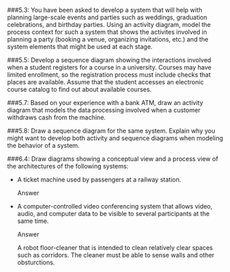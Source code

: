 ###5.3: You have been asked to develop a system that will help with planning large-scale events and parties such as weddings, graduation celebrations, and birthday parties. Using an activity diagram, model the process context for such a system that shows the activites involved in planning a party (booking a venue, organizing invitations, etc.) and the system elements that might be used at each stage.



###5.5: Develop a sequence diagram showing the interactions involved when a student registers for a course in a university. Courses may have limited enrollment, so the registration process must include checks that places are available. Assume that the student accesses an electronic course catalog to find out about available courses.



###5.7: Based on your experience with a bank ATM, draw an activity diagram that models the data processing involved when a customer withdraws cash from the machine.



###5.8: Draw a sequence diagram for the same system. Explain why you might want to develop both activity and sequence diagrams when modeling the behavior of a system.



###6.4: Draw diagrams showing a conceptual view and a process view of the architectures of the following systems:


<ul>
  <li>A ticket machine used by passengers at a railway station.</li>

<p>Answer</p>

<li>A computer-controlled video conferencing system that allows video, audio, and computer data to be visible to several participants at the same time.</li>

<p>Answer</p>

</li>A robot floor-cleaner that is intended to clean relatively clear spaces such as corridors. The cleaner must be able to sense walls and other obsturctions.</li>
</ul>


